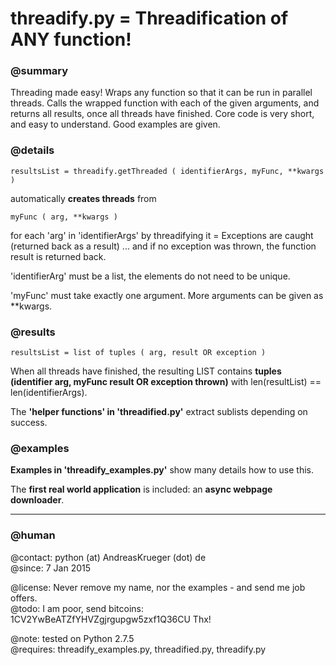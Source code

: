 # threadify.py = Threadification of ANY function!

### @summary 

Threading made easy! Wraps any function so that it can be run in parallel threads. Calls the wrapped function with each of the given arguments, and returns all results, once all threads have finished. Core code is very short, and easy to understand. Good examples are given. 

### @details

    resultsList = threadify.getThreaded ( identifierArgs, myFunc, **kwargs )
    
automatically **creates threads** from 

    myFunc ( arg, **kwargs )

for each 'arg' in 'identifierArgs' by threadifying it = Exceptions are caught (returned back as a result) ... and if no exception was thrown, the function result is returned back. 

'identifierArg' must be a list, the elements do not need to be unique.

'myFunc' must take exactly one argument. More arguments can be given as **kwargs.

### @results 

    resultsList = list of tuples ( arg, result OR exception )

When all threads have finished, the resulting LIST contains **tuples (identifier arg, myFunc result OR exception thrown)** with len(resultList) == len(identifierArgs).

The **'helper functions' in 'threadified.py'** extract sublists depending on success. 

### @examples

**Examples in 'threadify_examples.py'** show many details how to use this.

The **first real world application** is included: an **async webpage downloader**.

- - -

### @human

@contact:  python (at) AndreasKrueger (dot) de  
@since:    7 Jan 2015

@license:  Never remove my name, nor the examples - and send me job offers.  
@todo:     I am poor, send bitcoins: 1CV2YwBeATZfYHVZgjrgupgw5zxf1Q36CU Thx! 

@note:     tested on Python 2.7.5  
@requires: threadify_examples.py, threadified.py, threadify.py  



